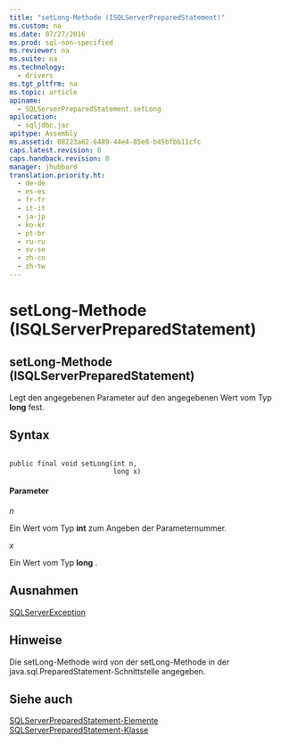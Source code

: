 ```yaml
---
title: "setLong-Methode (ISQLServerPreparedStatement)"
ms.custom: na
ms.date: 07/27/2016
ms.prod: sql-non-specified
ms.reviewer: na
ms.suite: na
ms.technology: 
  - drivers
ms.tgt_pltfrm: na
ms.topic: article
apiname: 
  - SQLServerPreparedStatement.setLong
apilocation: 
  - sqljdbc.jar
apitype: Assembly
ms.assetid: 08223a62-6489-44e4-85e8-b45bfbb11cfc
caps.latest.revision: 8
caps.handback.revision: 8
manager: jhubbard
translation.priority.ht: 
  - de-de
  - es-es
  - fr-fr
  - it-it
  - ja-jp
  - ko-kr
  - pt-br
  - ru-ru
  - sv-se
  - zh-cn
  - zh-tw
---
```

# setLong-Methode (ISQLServerPreparedStatement)
    
## setLong\-Methode \(ISQLServerPreparedStatement\)  
 Legt den angegebenen Parameter auf den angegebenen Wert vom Typ **long** fest.  
  
## Syntax  
  
```  
  
public final void setLong(int n,  
                          long x)  
```  
  
#### Parameter  
 *n*  
  
 Ein Wert vom Typ **int** zum Angeben der Parameternummer.  
  
 *x*  
  
 Ein Wert vom Typ **long** .  
  
## Ausnahmen  
 [SQLServerException](../content/SQLServerException-Class.md)  
  
## Hinweise  
 Die setLong\-Methode wird von der setLong\-Methode in der java.sql.PreparedStatement\-Schnittstelle angegeben.  
  
## Siehe auch  
 [SQLServerPreparedStatement-Elemente](../content/SQLServerPreparedStatement-Members.md)   
 [SQLServerPreparedStatement-Klasse](../content/SQLServerPreparedStatement-Class.md)  
  
  